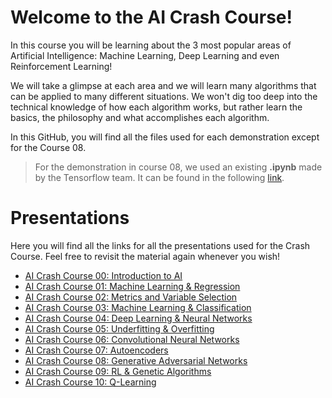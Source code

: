 # Welcome to the AI Crash Course!

In this course you will be learning about the 3 most popular areas of Artificial Intelligence: Machine Learning, Deep Learning and even Reinforcement Learning!

We will take a glimpse at each area and we will learn many algorithms that can be applied to many different situations.
We won't dig too deep into the technical knowledge of how each algorithm works, but rather learn the basics, the philosophy and what accomplishes each algorithm.

In this GitHub, you will find all the files used for each demonstration except for the Course 08.

> For the demonstration in course 08, we used an existing **.ipynb** made by the Tensorflow team. It can be found in the following [link](https://www.tensorflow.org/tutorials/generative/dcgan).

# Presentations

Here you will find all the links for all the presentations used for the Crash Course. Feel free to revisit the material again whenever you wish!

- [AI Crash Course 00: Introduction to AI](https://view.genial.ly/618d70f5ed5c880dc84fdd04/presentation-ai-crashcourse00)
- [AI Crash Course 01: Machine Learning & Regression](https://view.genial.ly/61944323572a5e0d861065bb/presentation-ai-crashcourse01)
- [AI Crash Course 02: Metrics and Variable Selection](https://view.genial.ly/6196efb01bfa3c0dac953b67/presentation-ai-crashcourse02)
- [AI Crash Course 03: Machine Learning & Classification](https://view.genial.ly/6197f155542e220dab592309/presentation-ai-crashcourse03)
- [AI Crash Course 04: Deep Learning & Neural Networks](https://view.genial.ly/619d2404371f850d8bb13f7e/presentation-ai-crashcourse04)
- [AI Crash Course 05: Underfitting & Overfitting](https://view.genial.ly/619e85e4ae59f30d5cb303d0/presentation-ai-crashcourse05)
- [AI Crash Course 06: Convolutional Neural Networks](https://view.genial.ly/619fcd2a0ae1200db0d2d01c/presentation-ai-crashcourse06)
- [AI Crash Course 07: Autoencoders](https://view.genial.ly/61a033a3d9c41f0da944cd11/presentation-ai-crashcourse07)
- [AI Crash Course 08: Generative Adversarial Networks](https://view.genial.ly/61a15cd86d2b430d802fed29/presentation-ai-crashcourse08)
- [AI Crash Course 09: RL & Genetic Algorithms](https://view.genial.ly/61a54e1ee6fe5f0d90b4213b/presentation-ai-crashcourse09)
- [AI Crash Course 10: Q-Learning](https://view.genial.ly/61a6cafdd643fe0d915b1d32/presentation-ai-crashcourse10)
